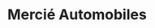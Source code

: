 ---
title: "Mercié Automobiles"
url: /houppeville/mercie-automobiles/
shop: réparation de voitures
---